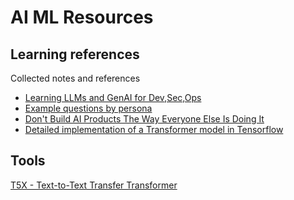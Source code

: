 # AI ML Resources

## Learning references

Collected notes and references

- [Learning LLMs and GenAI for Dev,Sec,Ops](https://github.com/jedi4ever/learning-llms-and-genai-for-dev-sec-ops/blob/main/README.md)
- [Example questions by
  persona](https://docs.google.com/document/d/1baeJUOFUQL7-qSMMh0igSNz9G39cWPp3JScJfoLE-4Q/edit#heading=h.5ww7y9wow71m)
- [Don't Build AI Products The Way Everyone Else Is Doing It](https://www.builder.io/blog/build-ai)
- [Detailed implementation of a Transformer model in
  Tensorflow](https://towardsdatascience.com/attention-is-all-you-need-discovering-the-transformer-paper-73e5ff5e0634)

## Tools

[T5X - Text-to-Text Transfer Transformer](https://github.com/google-research/t5x)
